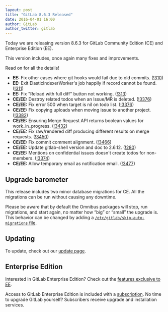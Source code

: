 ```yaml
---
layout: post
title: "GitLab 8.6.3 Released"
date: 2016-04-01 16:00
author: GitLab
author_twitter: gitlab
---
```


Today we are releasing version 8.6.3 for GitLab Community Edition (CE) and
Enterprise Edition (EE).

This version includes, once again many fixes and improvements.

Read on for all the details!

<!-- more -->

- **EE:** Fix other cases where git hooks would fail due to old commits. ([!310])
- **EE:** Exit ElasticIndexerWorker's job happily if record cannot be found. ([!311])
- **EE:** Fix "Reload with full diff" button not working. ([!313])
- **CE/EE:** Destroy related todos when an Issue/MR is deleted. ([!3376])
- **CE/EE:** Fix error 500 when target is nil on todo list. ([!3376])
- **CE/EE:** Fix copying uploads when moving issue to another project. ([!3382])
- **CE/EE:** Ensuring Merge Request API returns boolean values for work_in_progress. ([!3432])
- **CE/EE:** Fix raw/rendered diff producing different results on merge requests. ([!3450])
- **CE/EE:** Fix commit comment alignment. ([!3466])
- **CE/EE:** Update gitlab-shell version and doc to 2.6.12. ([!280])
- **CE/EE:** Mentions on confidential issues doesn't create todos for non-members. ([!3374])
- **CE/EE:** Allow temporary email as notification email. ([!3477])

[!280]: https://gitlab.com/gitlab-org/gitlab-ee/merge_requests/280
[!310]: https://gitlab.com/gitlab-org/gitlab-ee/merge_requests/310
[!311]: https://gitlab.com/gitlab-org/gitlab-ee/merge_requests/311
[!313]: https://gitlab.com/gitlab-org/gitlab-ee/merge_requests/313

[!3376]: https://gitlab.com/gitlab-org/gitlab-ce/merge_requests/3376
[!3376]: https://gitlab.com/gitlab-org/gitlab-ce/merge_requests/3376
[!3382]: https://gitlab.com/gitlab-org/gitlab-ce/merge_requests/3382
[!3432]: https://gitlab.com/gitlab-org/gitlab-ce/merge_requests/3432
[!3450]: https://gitlab.com/gitlab-org/gitlab-ce/merge_requests/3450
[!3466]: https://gitlab.com/gitlab-org/gitlab-ce/merge_requests/3466
[!3374]: https://gitlab.com/gitlab-org/gitlab-ce/merge_requests/3374
[!3477]: https://gitlab.com/gitlab-org/gitlab-ce/merge_requests/3477

## Upgrade barometer

This release includes two minor database migrations for CE. All the migrations
can be run without causing any downtime.

Please be aware that by default the Omnibus packages will stop, run migrations,
and start again, no matter how “big” or “small” the upgrade is. This behavior
can be changed by adding a [`/etc/gitlab/skip-auto-migrations`
file](http://doc.gitlab.com/omnibus/update/README.html).

## Updating

To update, check out our [update page](https://about.gitlab.com/update).

## Enterprise Edition

Interested in GitLab Enterprise Edition? Check out the [features exclusive to
EE](https://about.gitlab.com/features/#enterprise).

Access to GitLab Enterprise Edition is included with a [subscription](https://about.gitlab.com/pricing/).
No time to upgrade GitLab yourself? Subscribers receive upgrade and installation
services.
